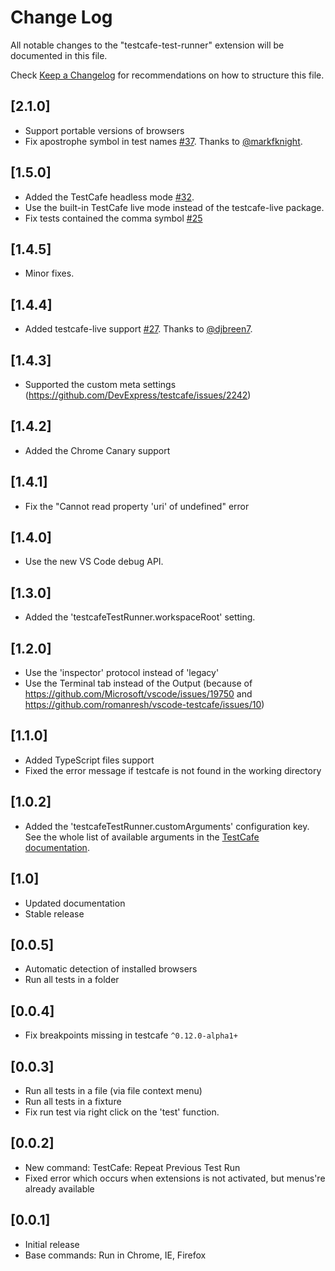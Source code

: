 # Change Log
All notable changes to the "testcafe-test-runner" extension will be documented in this file.

Check [Keep a Changelog](http://keepachangelog.com/) for recommendations on how to structure this file.
## [2.1.0]
- Support portable versions of browsers
- Fix apostrophe symbol in test names [#37](https://github.com/romanresh/vscode-testcafe/pull/37). Thanks to [@markfknight](https://github.com/markfknight).

## [1.5.0]
- Added the TestCafe headless mode [#32](https://github.com/romanresh/vscode-testcafe/issues/32).
- Use the built-in TestCafe live mode instead of the testcafe-live package.
- Fix tests contained the comma symbol [#25](https://github.com/romanresh/vscode-testcafe/issues/32)

## [1.4.5]
- Minor fixes.

## [1.4.4]
- Added testcafe-live support [#27](https://github.com/romanresh/vscode-testcafe/issues/27). Thanks to [@djbreen7](https://github.com/djbreen7).

## [1.4.3]
- Supported the custom meta settings (https://github.com/DevExpress/testcafe/issues/2242)

## [1.4.2]
- Added the Chrome Canary support

## [1.4.1]
- Fix the "Cannot read property 'uri' of undefined" error

## [1.4.0]
- Use the new VS Code debug API.

## [1.3.0]
- Added the 'testcafeTestRunner.workspaceRoot' setting.

## [1.2.0]
 - Use the 'inspector' protocol instead of 'legacy'
 - Use the Terminal tab instead of the Output (because of https://github.com/Microsoft/vscode/issues/19750 and https://github.com/romanresh/vscode-testcafe/issues/10)

## [1.1.0]
 - Added TypeScript files support
 - Fixed the error message if testcafe is not found in the working directory

## [1.0.2]
 - Added the 'testcafeTestRunner.customArguments' configuration key. See the whole list of available arguments in the [TestCafe documentation](https://devexpress.github.io/testcafe/documentation/using-testcafe/command-line-interface.html#options).

## [1.0]
 - Updated documentation
 - Stable release

## [0.0.5]
 - Automatic detection of installed browsers
 - Run all tests in a folder

## [0.0.4]
- Fix breakpoints missing in testcafe `^0.12.0-alpha1+`

## [0.0.3]
- Run all tests in a file (via file context menu)
- Run all tests in a fixture
- Fix run test via right click on the 'test' function.

## [0.0.2]
- New command: TestCafe: Repeat Previous Test Run
- Fixed error which occurs when extensions is not activated, but menus're already available

## [0.0.1]
- Initial release
- Base commands: Run in Chrome, IE, Firefox
